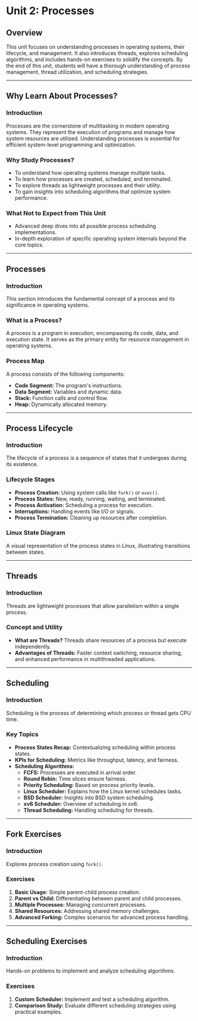 # **Unit 2: Processes**

## **Overview**

This unit focuses on understanding processes in operating systems, their lifecycle, and management. It also introduces threads, explores scheduling algorithms, and includes hands-on exercises to solidify the concepts. By the end of this unit, students will have a thorough understanding of process management, thread utilization, and scheduling strategies.

---

## **Why Learn About Processes?**

### **Introduction**

Processes are the cornerstone of multitasking in modern operating systems. They represent the execution of programs and manage how system resources are utilized. Understanding processes is essential for efficient system-level programming and optimization.

### **Why Study Processes?**

- To understand how operating systems manage multiple tasks.
- To learn how processes are created, scheduled, and terminated.
- To explore threads as lightweight processes and their utility.
- To gain insights into scheduling algorithms that optimize system performance.

### **What Not to Expect from This Unit**

- Advanced deep dives into all possible process scheduling implementations.
- In-depth exploration of specific operating system internals beyond the core topics.

---

## **Processes**

### **Introduction**

This section introduces the fundamental concept of a process and its significance in operating systems.

### **What is a Process?**

A process is a program in execution, encompassing its code, data, and execution state. It serves as the primary entity for resource management in operating systems.

### **Process Map**

A process consists of the following components:

- **Code Segment:** The program's instructions.
- **Data Segment:** Variables and dynamic data.
- **Stack:** Function calls and control flow.
- **Heap:** Dynamically allocated memory.

---

## **Process Lifecycle**

### **Introduction**

The lifecycle of a process is a sequence of states that it undergoes during its existence.

### **Lifecycle Stages**

- **Process Creation:** Using system calls like `fork()` or `exec()`.
- **Process States:** New, ready, running, waiting, and terminated.
- **Process Activation:** Scheduling a process for execution.
- **Interruptions:** Handling events like I/O or signals.
- **Process Termination:** Cleaning up resources after completion.

### **Linux State Diagram**

A visual representation of the process states in Linux, illustrating transitions between states.

---

## **Threads**

### **Introduction**

Threads are lightweight processes that allow parallelism within a single process.

### **Concept and Utility**

- **What are Threads?** Threads share resources of a process but execute independently.
- **Advantages of Threads:** Faster context switching, resource sharing, and enhanced performance in multithreaded applications.

---

## **Scheduling**

### **Introduction**

Scheduling is the process of determining which process or thread gets CPU time.

### **Key Topics**

- **Process States Recap:** Contextualizing scheduling within process states.
- **KPIs for Scheduling:** Metrics like throughput, latency, and fairness.
- **Scheduling Algorithms:**
    - **FCFS:** Processes are executed in arrival order.
    - **Round Robin:** Time slices ensure fairness.
    - **Priority Scheduling:** Based on process priority levels.
    - **Linux Scheduler:** Explains how the Linux kernel schedules tasks.
    - **BSD Scheduler:** Insights into BSD system scheduling.
    - **xv6 Scheduler:** Overview of scheduling in xv6.
    - **Thread Scheduling:** Handling scheduling for threads.

---

## **Fork Exercises**

### **Introduction**

Explores process creation using `fork()`.

### **Exercises**

1. **Basic Usage:** Simple parent-child process creation.
2. **Parent vs Child:** Differentiating between parent and child processes.
3. **Multiple Processes:** Managing concurrent processes.
4. **Shared Resources:** Addressing shared memory challenges.
5. **Advanced Forking:** Complex scenarios for advanced process handling.

---

## **Scheduling Exercises**

### **Introduction**

Hands-on problems to implement and analyze scheduling algorithms.

### **Exercises**

1. **Custom Scheduler:** Implement and test a scheduling algorithm.
2. **Comparison Study:** Evaluate different scheduling strategies using practical examples.